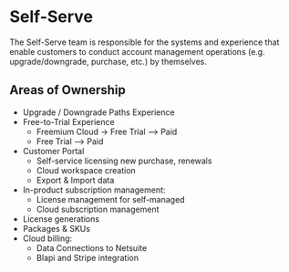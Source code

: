 # Self-Serve

The Self-Serve team is responsible for the systems and experience that enable customers to conduct account management operations (e.g. upgrade/downgrade, purchase, etc.) by themselves.

## Areas of Ownership

- Upgrade / Downgrade Paths Experience
- Free-to-Trial Experience
  - Freemium Cloud -> Free Trial --> Paid
  - Free Trial --> Paid
- Customer Portal
  - Self-service licensing new purchase, renewals
  - Cloud workspace creation
  - Export & Import data
- In-product subscription management:
  - License management for self-managed
  - Cloud subscription management
- License generations
- Packages & SKUs
- Cloud billing:
  - Data Connections to Netsuite
  - Blapi and Stripe integration
